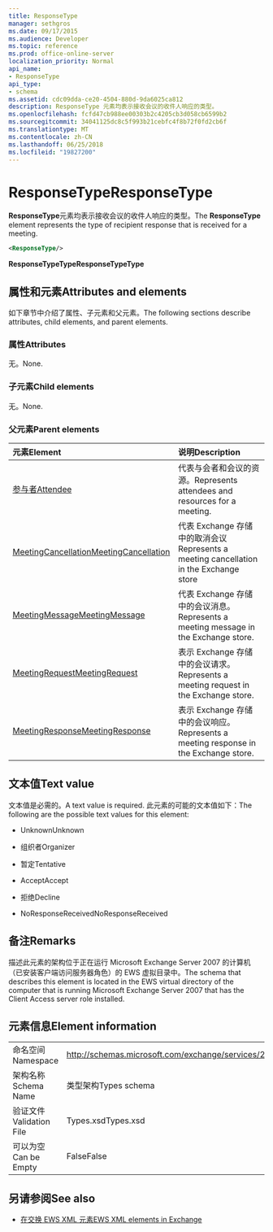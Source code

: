 ```yaml
---
title: ResponseType
manager: sethgros
ms.date: 09/17/2015
ms.audience: Developer
ms.topic: reference
ms.prod: office-online-server
localization_priority: Normal
api_name:
- ResponseType
api_type:
- schema
ms.assetid: cdc09dda-ce20-4504-880d-9da6025ca812
description: ResponseType 元素均表示接收会议的收件人响应的类型。
ms.openlocfilehash: fcfd47cb988ee00303b2c4205cb3d058cb6599b2
ms.sourcegitcommit: 34041125dc8c5f993b21cebfc4f8b72f0fd2cb6f
ms.translationtype: MT
ms.contentlocale: zh-CN
ms.lasthandoff: 06/25/2018
ms.locfileid: "19827200"
---
```

# <a name="responsetype"></a><span data-ttu-id="ece50-103">ResponseType</span><span class="sxs-lookup"><span data-stu-id="ece50-103">ResponseType</span></span>

<span data-ttu-id="ece50-104">**ResponseType**元素均表示接收会议的收件人响应的类型。</span><span class="sxs-lookup"><span data-stu-id="ece50-104">The **ResponseType** element represents the type of recipient response that is received for a meeting.</span></span> 
  
```xml
<ResponseType/>
```

 <span data-ttu-id="ece50-105">**ResponseTypeType**</span><span class="sxs-lookup"><span data-stu-id="ece50-105">**ResponseTypeType**</span></span>
## <a name="attributes-and-elements"></a><span data-ttu-id="ece50-106">属性和元素</span><span class="sxs-lookup"><span data-stu-id="ece50-106">Attributes and elements</span></span>

<span data-ttu-id="ece50-107">如下章节中介绍了属性、子元素和父元素。</span><span class="sxs-lookup"><span data-stu-id="ece50-107">The following sections describe attributes, child elements, and parent elements.</span></span>
  
### <a name="attributes"></a><span data-ttu-id="ece50-108">属性</span><span class="sxs-lookup"><span data-stu-id="ece50-108">Attributes</span></span>

<span data-ttu-id="ece50-109">无。</span><span class="sxs-lookup"><span data-stu-id="ece50-109">None.</span></span>
  
### <a name="child-elements"></a><span data-ttu-id="ece50-110">子元素</span><span class="sxs-lookup"><span data-stu-id="ece50-110">Child elements</span></span>

<span data-ttu-id="ece50-111">无。</span><span class="sxs-lookup"><span data-stu-id="ece50-111">None.</span></span>
  
### <a name="parent-elements"></a><span data-ttu-id="ece50-112">父元素</span><span class="sxs-lookup"><span data-stu-id="ece50-112">Parent elements</span></span>

|<span data-ttu-id="ece50-113">**元素**</span><span class="sxs-lookup"><span data-stu-id="ece50-113">**Element**</span></span>|<span data-ttu-id="ece50-114">**说明**</span><span class="sxs-lookup"><span data-stu-id="ece50-114">**Description**</span></span>|
|:-----|:-----|
|[<span data-ttu-id="ece50-115">参与者</span><span class="sxs-lookup"><span data-stu-id="ece50-115">Attendee</span></span>](attendee.md) <br/> |<span data-ttu-id="ece50-116">代表与会者和会议的资源。</span><span class="sxs-lookup"><span data-stu-id="ece50-116">Represents attendees and resources for a meeting.</span></span>  <br/> |
|[<span data-ttu-id="ece50-117">MeetingCancellation</span><span class="sxs-lookup"><span data-stu-id="ece50-117">MeetingCancellation</span></span>](meetingcancellation.md) <br/> |<span data-ttu-id="ece50-118">代表 Exchange 存储中的取消会议</span><span class="sxs-lookup"><span data-stu-id="ece50-118">Represents a meeting cancellation in the Exchange store</span></span>  <br/> |
|[<span data-ttu-id="ece50-119">MeetingMessage</span><span class="sxs-lookup"><span data-stu-id="ece50-119">MeetingMessage</span></span>](meetingmessage.md) <br/> |<span data-ttu-id="ece50-120">代表 Exchange 存储中的会议消息。</span><span class="sxs-lookup"><span data-stu-id="ece50-120">Represents a meeting message in the Exchange store.</span></span>  <br/> |
|[<span data-ttu-id="ece50-121">MeetingRequest</span><span class="sxs-lookup"><span data-stu-id="ece50-121">MeetingRequest</span></span>](meetingrequest.md) <br/> |<span data-ttu-id="ece50-122">表示 Exchange 存储中的会议请求。</span><span class="sxs-lookup"><span data-stu-id="ece50-122">Represents a meeting request in the Exchange store.</span></span>  <br/> |
|[<span data-ttu-id="ece50-123">MeetingResponse</span><span class="sxs-lookup"><span data-stu-id="ece50-123">MeetingResponse</span></span>](meetingresponse.md) <br/> |<span data-ttu-id="ece50-124">表示 Exchange 存储中的会议响应。</span><span class="sxs-lookup"><span data-stu-id="ece50-124">Represents a meeting response in the Exchange store.</span></span>  <br/> |
   
## <a name="text-value"></a><span data-ttu-id="ece50-125">文本值</span><span class="sxs-lookup"><span data-stu-id="ece50-125">Text value</span></span>

<span data-ttu-id="ece50-126">文本值是必需的。</span><span class="sxs-lookup"><span data-stu-id="ece50-126">A text value is required.</span></span> <span data-ttu-id="ece50-127">此元素的可能的文本值如下：</span><span class="sxs-lookup"><span data-stu-id="ece50-127">The following are the possible text values for this element:</span></span>
  
- <span data-ttu-id="ece50-128">Unknown</span><span class="sxs-lookup"><span data-stu-id="ece50-128">Unknown</span></span>
    
- <span data-ttu-id="ece50-129">组织者</span><span class="sxs-lookup"><span data-stu-id="ece50-129">Organizer</span></span>
    
- <span data-ttu-id="ece50-130">暂定</span><span class="sxs-lookup"><span data-stu-id="ece50-130">Tentative</span></span>
    
- <span data-ttu-id="ece50-131">Accept</span><span class="sxs-lookup"><span data-stu-id="ece50-131">Accept</span></span>
    
- <span data-ttu-id="ece50-132">拒绝</span><span class="sxs-lookup"><span data-stu-id="ece50-132">Decline</span></span>
    
- <span data-ttu-id="ece50-133">NoResponseReceived</span><span class="sxs-lookup"><span data-stu-id="ece50-133">NoResponseReceived</span></span>
    
## <a name="remarks"></a><span data-ttu-id="ece50-134">备注</span><span class="sxs-lookup"><span data-stu-id="ece50-134">Remarks</span></span>

<span data-ttu-id="ece50-135">描述此元素的架构位于正在运行 Microsoft Exchange Server 2007 的计算机（已安装客户端访问服务器角色）的 EWS 虚拟目录中。</span><span class="sxs-lookup"><span data-stu-id="ece50-135">The schema that describes this element is located in the EWS virtual directory of the computer that is running Microsoft Exchange Server 2007 that has the Client Access server role installed.</span></span>
  
## <a name="element-information"></a><span data-ttu-id="ece50-136">元素信息</span><span class="sxs-lookup"><span data-stu-id="ece50-136">Element information</span></span>

|||
|:-----|:-----|
|<span data-ttu-id="ece50-137">命名空间</span><span class="sxs-lookup"><span data-stu-id="ece50-137">Namespace</span></span>  <br/> |http://schemas.microsoft.com/exchange/services/2006/types  <br/> |
|<span data-ttu-id="ece50-138">架构名称</span><span class="sxs-lookup"><span data-stu-id="ece50-138">Schema Name</span></span>  <br/> |<span data-ttu-id="ece50-139">类型架构</span><span class="sxs-lookup"><span data-stu-id="ece50-139">Types schema</span></span>  <br/> |
|<span data-ttu-id="ece50-140">验证文件</span><span class="sxs-lookup"><span data-stu-id="ece50-140">Validation File</span></span>  <br/> |<span data-ttu-id="ece50-141">Types.xsd</span><span class="sxs-lookup"><span data-stu-id="ece50-141">Types.xsd</span></span>  <br/> |
|<span data-ttu-id="ece50-142">可以为空</span><span class="sxs-lookup"><span data-stu-id="ece50-142">Can be Empty</span></span>  <br/> |<span data-ttu-id="ece50-143">False</span><span class="sxs-lookup"><span data-stu-id="ece50-143">False</span></span>  <br/> |
   
## <a name="see-also"></a><span data-ttu-id="ece50-144">另请参阅</span><span class="sxs-lookup"><span data-stu-id="ece50-144">See also</span></span>



- [<span data-ttu-id="ece50-145">在交换 EWS XML 元素</span><span class="sxs-lookup"><span data-stu-id="ece50-145">EWS XML elements in Exchange</span></span>](ews-xml-elements-in-exchange.md)


